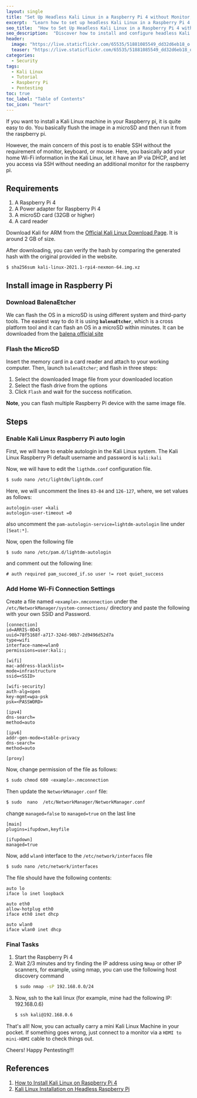 ```yaml
---
layout: single
title: "Set Up Headless Kali Linux in a Raspberry Pi 4 without Monitor, Keyboard, and Mouse"
excerpt:  "Learn how to set up headless Kali Linux in a Raspberry Pi 4 without the need for a monitor, keyboard, and mouse. This step-by-step guide will walk you through the process of installing and configuring Kali Linux on your Raspberry Pi 4, allowing you to remotely access and control your device."
seo_title:  "How to Set Up Headless Kali Linux in a Raspberry Pi 4 without Monitor, Keyboard, and Mouse"
seo_description:  "Discover how to install and configure headless Kali Linux in a Raspberry Pi 4 without needing a monitor, keyboard, or mouse. Follow this guide to remotely access and control your device with ease."
header:
  image: "https://live.staticflickr.com/65535/51881085549_dd32d6eb18_o.png"
  teaser: "https://live.staticflickr.com/65535/51881085549_dd32d6eb18_o.png"
categories:
  - Security
tags:
  - Kali Linux
  - Tutorial
  - Raspberry Pi
  - Pentesting
toc: true
toc_label: "Table of Contents"
toc_icon: "heart"
---
```


If you want to install a Kali Linux machine in your Raspberry pi, it is quite easy to do. You basically flush the image in a microSD and then run it from the raspberry pi.

However, the main concern of this post is to enable SSH without the requirement of monitor, keyboard, or mouse. Here, you basically add your home Wi-Fi information in the Kali Linux, let it have an IP via DHCP, and let you access via SSH without needing an additional monitor for the raspberry pi.


## Requirements
1.  A Raspberry Pi 4
2.  A Power adapter for Raspberry Pi 4
3.  A  microSD card (32GB or higher)
4.  A card reader

Download Kali for ARM from the [Official Kali Linux Download Page](https://www.kali.org/get-kali/). It is around 2 GB of size.

After downloading, you can verify the hash by comparing the generated hash with the original provided in the website.

```
$ sha256sum kali-linux-2021.1-rpi4-nexmon-64.img.xz
```



## Install image in Raspberry Pi
### Download BalenaEtcher
We can flash the OS in a microSD is using different system and third-party tools. The easiest way to do it is using **`balenaEtcher`**, which is a cross platform tool and it can flash an OS in a microSD within minutes. It can be downloaded from the [balena official site](https://www.balena.io/etcher/)

### Flash the MicroSD
Insert the memory card in a card reader and attach to your working computer. Then, launch `balenaEtcher`; and flash in three steps:

1. Select the downloaded Image file from your downloaded location
2. Select the flash drive from the options
3. Click `Flash` and wait for the success notification.

**Note**, you can flash multiple Raspberry Pi device with the same image file.


## Steps
### Enable Kali Linux Raspberry Pi auto login
First, we will have to enable autologin in the Kali Linux system. The Kali Linux Raspberry Pi default username and password is `kali:kali`

Now, we will have to edit the `ligthdm.conf` configuration file.
```bash
$ sudo nano /etc/lightdm/lightdm.conf
```

Here, we will uncomment the lines `83-84` and `126-127`, where, we set values as follows:
```
autologin-user =kali
autologin-user-timeout =0
```
also uncomment the `pam-autologin-service=lightdm-autologin` line under `[Seat:*]`.

Now, open the following file
```
$ sudo nano /etc/pam.d/lightdm-autologin
```
and comment out the following line:
```
# auth required pam_succeed_if.so user != root quiet_success
```

### Add Home Wi-Fi Connection Settings 
Create a file named `<example>.nmconnection` under the `/etc/NetworkManager/system-connections/` directory and paste the following with your own SSID and Password.
```
[connection]
id=ARRIS-0D45
uuid=78f5168f-a717-324d-90b7-2d9496d52d7a
type=wifi
interface-name=wlan0
permissions=user:kali:;

[wifi]
mac-address-blacklist=
mode=infrastructure
ssid=<SSID>

[wifi-security]
auth-alg=open
key-mgmt=wpa-psk
psk=<PASSWORD>

[ipv4]
dns-search=
method=auto

[ipv6]
addr-gen-mode=stable-privacy
dns-search=
method=auto

[proxy]
```

Now, change permission of the file as follows:
```bash
$ sudo chmod 600 <example>.nmconnection
```

Then update the `NetworkManager.conf` file:
```bash
$ sudo  nano  /etc/NetworkManager/NetworkManager.conf
```

change `managed=false` to `managed=true` on the last line
```
[main]
plugins=ifupdown,keyfile

[ifupdown]
managed=true
```

Now, add `wlan0` interface to the `/etc/network/interfaces` file
```bash
$ sudo nano /etc/network/interfaces
```
The file should have the following contents:
```
auto lo
iface lo inet loopback

auto eth0
allow-hotplug eth0
iface eth0 inet dhcp

auto wlan0
iface wlan0 inet dhcp
```

### Final Tasks
1. Start the Raspberry Pi 4
2. Wait 2/3 minutes and try finding the IP address using `Nmap` or other IP scanners, for example, using nmap, you can use the following host discovery command
	```bash
	$ sudo nmap -sP 192.168.0.0/24
	```
3. Now, ssh to the kali linux (for example, mine had the following IP: 192.168.0.6)
	```bash
	$ ssh kali@192.168.0.6
	```

That's all! Now, you can actually carry a mini Kali Linux Machine in your pocket. If something goes wrong, just connect to a monitor via a `HDMI to mini-HDMI` cable to check things out.

Cheers! Happy Pentesting!!!


## References
1. [How to Install Kali Linux on Raspberry Pi 4](https://bughacking.com/how-to-install-kali-linux-on-raspberry-pi-4/)
2. [Kali Linux Installation on Headless Raspberry Pi](https://medium.com/@defsecone/kali-linux-installation-on-headless-raspberry-pi-1856d9c61983)
<!--stackedit_data:
eyJoaXN0b3J5IjpbOTAzMzM4MDg3XX0=
-->
